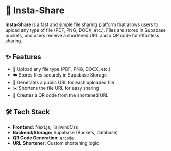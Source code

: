 # 🚀 Insta-Share

**Insta-Share** is a fast and simple file sharing platform that allows users to upload any type of file (PDF, PNG, DOCX, etc.). Files are stored in Supabase buckets, and users receive a shortened URL and a QR code for effortless sharing.

## ✨ Features

- 📁 Upload any file type (PDF, PNG, DOCX, etc.)
- ☁️ Stores files securely in Supabase Storage
- 🔗 Generates a public URL for each uploaded file
- ✂️ Shortens the file URL for easy sharing
- 📱 Creates a QR code from the shortened URL

## 🛠 Tech Stack

- **Frontend:** Next.js, TailwindCss
- **Backend/Storage:** Supabase (Buckets, database)
- **QR Code Generation:** [`qrcode`](https://www.npmjs.com/package/qrcode)
- **URL Shortener:** Custom shortening logic

